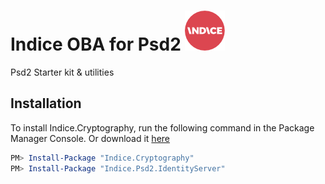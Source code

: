 # Indice OBA for Psd2 ![alt text](icon/icon-64.png "Indice logo")
Psd2 Starter kit &amp; utilities

## Installation

To install Indice.Cryptography, run the following command in the Package Manager Console. Or download it [here](https://www.nuget.org/packages/Indice.Cryptography/)

```powershell
PM> Install-Package "Indice.Cryptography"
PM> Install-Package "Indice.Psd2.IdentityServer"
```
